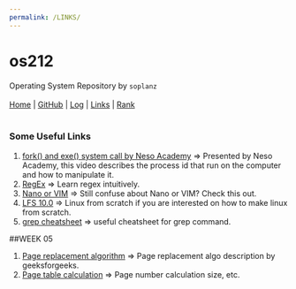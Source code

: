 ```yaml
---
permalink: /LINKS/
---
```

# os212
Operating System Repository by `soplanz`
<br><br>
[Home](https://soplanz.github.io/os212/) | [GitHub](https://github.com/Soplanz) | [Log](https://Soplanz.github.io/os212/TXT/mylog.txt) | [Links](https://soplanz.github.io/os212/LINKS/) | [Rank](https://Soplanz.github.io/os212/TXT/myrank.txt)
<br><br>
### Some Useful Links
1. [fork() and exe() system call by Neso Academy](https://www.youtube.com/watch?v=IFEFVXvjiHY&list=PLBlnK6fEyqRiVhbXDGLXDk_OQAeuVcp2O&index=33) => Presented by Neso Academy, this video describes the process id that run on the computer and how to manipulate it. 
2. [RegEx](https://regexr.com/) => Learn regex intuitively.
3. [Nano or VIM](https://www.linuxfordevices.com/tutorials/linux/nano-editor-vs-vim-editor) => Still confuse about Nano or VIM? Check this out.
4. [LFS 10.0](https://www.youtube.com/watch?v=lME57Z_lybU&list=PLyc5xVO2uDsD3DrDJB5LrTdCadiqr2HCp) => Linux from scratch if you are interested on how to make linux from scratch.
5. [grep cheatsheet](https://ryanstutorials.net/linuxtutorial/cheatsheetgrep.php) => useful cheatsheet for grep command. 

##WEEK 05
1. [Page replacement algorithm](https://www.geeksforgeeks.org/page-replacement-algorithms-in-operating-systems/) => Page replacement algo description by geeksforgeeks.
2. [Page table calculation](https://www.javatpoint.com/os-page-table-size#:~:text=Number%20of%20bits%20in%20a,X%201%20Byte%20%3D%204%20KB) => Page number calculation size, etc. 
